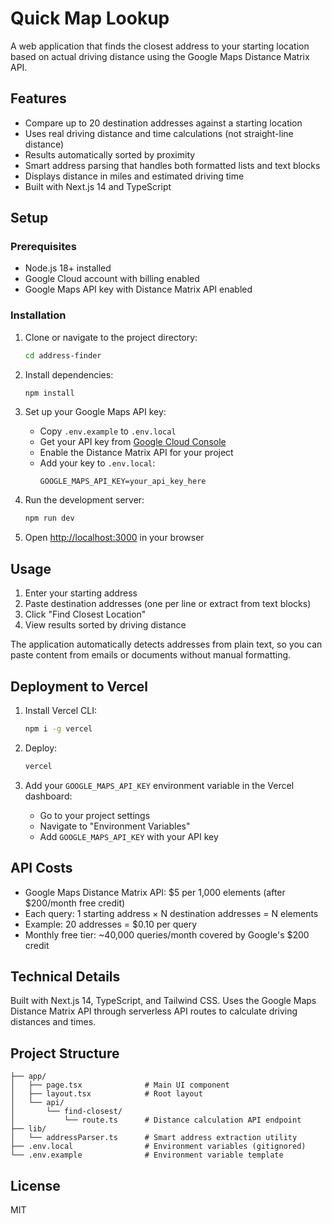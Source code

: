 # Quick Map Lookup

A web application that finds the closest address to your starting location based on actual driving distance using the Google Maps Distance Matrix API.

## Features

- Compare up to 20 destination addresses against a starting location
- Uses real driving distance and time calculations (not straight-line distance)
- Results automatically sorted by proximity
- Smart address parsing that handles both formatted lists and text blocks
- Displays distance in miles and estimated driving time
- Built with Next.js 14 and TypeScript

## Setup

### Prerequisites

- Node.js 18+ installed
- Google Cloud account with billing enabled
- Google Maps API key with Distance Matrix API enabled

### Installation

1. Clone or navigate to the project directory:
   ```bash
   cd address-finder
   ```

2. Install dependencies:
   ```bash
   npm install
   ```

3. Set up your Google Maps API key:
   - Copy `.env.example` to `.env.local`
   - Get your API key from [Google Cloud Console](https://console.cloud.google.com/google/maps-apis/credentials)
   - Enable the Distance Matrix API for your project
   - Add your key to `.env.local`:
     ```
     GOOGLE_MAPS_API_KEY=your_api_key_here
     ```

4. Run the development server:
   ```bash
   npm run dev
   ```

5. Open [http://localhost:3000](http://localhost:3000) in your browser

## Usage

1. Enter your starting address
2. Paste destination addresses (one per line or extract from text blocks)
3. Click "Find Closest Location"
4. View results sorted by driving distance

The application automatically detects addresses from plain text, so you can paste content from emails or documents without manual formatting.

## Deployment to Vercel

1. Install Vercel CLI:
   ```bash
   npm i -g vercel
   ```

2. Deploy:
   ```bash
   vercel
   ```

3. Add your `GOOGLE_MAPS_API_KEY` environment variable in the Vercel dashboard:
   - Go to your project settings
   - Navigate to "Environment Variables"
   - Add `GOOGLE_MAPS_API_KEY` with your API key

## API Costs

- Google Maps Distance Matrix API: $5 per 1,000 elements (after $200/month free credit)
- Each query: 1 starting address × N destination addresses = N elements
- Example: 20 addresses = $0.10 per query
- Monthly free tier: ~40,000 queries/month covered by Google's $200 credit

## Technical Details

Built with Next.js 14, TypeScript, and Tailwind CSS. Uses the Google Maps Distance Matrix API through serverless API routes to calculate driving distances and times.

## Project Structure

```
├── app/
│   ├── page.tsx              # Main UI component
│   ├── layout.tsx            # Root layout
│   └── api/
│       └── find-closest/
│           └── route.ts      # Distance calculation API endpoint
├── lib/
│   └── addressParser.ts      # Smart address extraction utility
├── .env.local                # Environment variables (gitignored)
└── .env.example              # Environment variable template
```

## License

MIT
